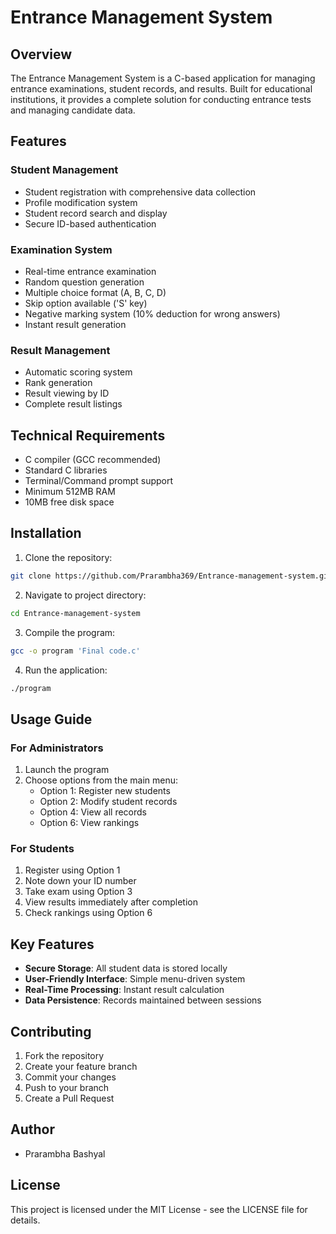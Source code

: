 # Entrance Management System

## Overview
The Entrance Management System is a C-based application for managing entrance examinations, student records, and results. Built for educational institutions, it provides a complete solution for conducting entrance tests and managing candidate data.

## Features

### Student Management
- Student registration with comprehensive data collection
- Profile modification system
- Student record search and display
- Secure ID-based authentication

### Examination System
- Real-time entrance examination
- Random question generation
- Multiple choice format (A, B, C, D)
- Skip option available ('S' key)
- Negative marking system (10% deduction for wrong answers)
- Instant result generation

### Result Management
- Automatic scoring system
- Rank generation
- Result viewing by ID
- Complete result listings

## Technical Requirements
- C compiler (GCC recommended)
- Standard C libraries
- Terminal/Command prompt support
- Minimum 512MB RAM
- 10MB free disk space

## Installation

1. Clone the repository:
```bash
git clone https://github.com/Prarambha369/Entrance-management-system.git
```

2. Navigate to project directory:
```bash
cd Entrance-management-system
```

3. Compile the program:
```bash
gcc -o program 'Final code.c'
```

4. Run the application:
```bash
./program
```

## Usage Guide

### For Administrators
1. Launch the program
2. Choose options from the main menu:
   - Option 1: Register new students
   - Option 2: Modify student records
   - Option 4: View all records
   - Option 6: View rankings

### For Students
1. Register using Option 1
2. Note down your ID number
3. Take exam using Option 3
4. View results immediately after completion
5. Check rankings using Option 6

## Key Features
- **Secure Storage**: All student data is stored locally
- **User-Friendly Interface**: Simple menu-driven system
- **Real-Time Processing**: Instant result calculation
- **Data Persistence**: Records maintained between sessions

## Contributing
1. Fork the repository
2. Create your feature branch
3. Commit your changes
4. Push to your branch
5. Create a Pull Request

## Author
- Prarambha Bashyal

## License
This project is licensed under the MIT License - see the LICENSE file for details.
